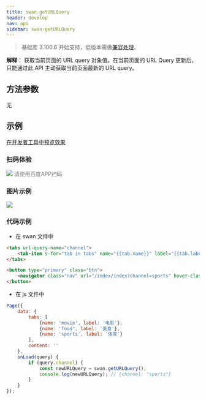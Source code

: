 ```yaml
---
title: swan.getURLQuery
header: develop
nav: api
sidebar: swan-getURLQuery
---
```

 


> 基础库 3.100.6 开始支持，低版本需做[兼容处理](/develop/swan/compatibility/)。

**解释**：   获取当前页面的 URL query 对象值。在当前页面的 URL Query 更新后，只能通过此 API 主动获取当前页面最新的 URL query。


##  方法参数
   无

## 示例

<a href="swanide://fragment/dd565f21448c3e95a9471b7f953fed7b1573991326390" title="在开发者工具中预览效果" target="_self">在开发者工具中预览效果</a>


### 扫码体验

<div class='scan-code-container'>
    <img src="https://b.bdstatic.com/miniapp/assets/images/doc_demo/getURLQuery.png" class="demo-qrcode-image" />
    <font color=#777 12px>请使用百度APP扫码</font>
</div>


###  图片示例  

<div class="m-doc-custom-examples">
    <div class="m-doc-custom-examples-correct">
        <img src="https://b.bdstatic.com/miniapp/images/getURLQuery.gif">
    </div>
    <div class="m-doc-custom-examples-correct">
        <img src=" ">
    </div>
    <div class="m-doc-custom-examples-correct">
        <img src=" ">
    </div>     
</div>

###  代码示例  


* 在 swan 文件中
```html
<tabs url-query-name="channel">
    <tab-item s-for="tab in tabs" name="{{tab.name}}" label="{{tab.label}}" />
</tabs>

<button type="primary" class="btn">
	<navigator class="nav" url="/index/index?channel=sports" hover-class="other-navigator-hover">打开默认是体育的当前页</navigator>
</button>
```

* 在 js 文件中
```js
Page({
    data: {
        tabs: [
            {name: 'movie', label: '电影'},
            {name: 'food', label: '美食'},
            {name: 'sports', label: '体育'}
        ],
        content: ''
    },
    onLoad(query) {
        if (query.channel) {
            const newURLQuery = swan.getURLQuery();
            console.log(newURLQuery); // {channel: "sports"}
        }
    }
});
```